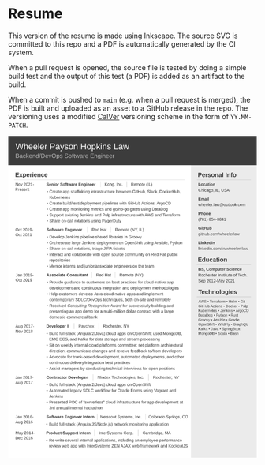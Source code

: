 # Resume

This version of the resume is made using Inkscape. The source SVG is committed to this repo and a PDF is automatically
generated by the CI system. 

When a pull request is opened, the source file is tested by doing a simple build test and
the output of this test (a PDF) is added as an artifact to the build.

When a commit is pushed to `main` (e.g. when a pull request is merged), the PDF is built and uploaded as an asset
to a GitHub release in the repo. The versioning uses a modified [CalVer](https://calver.org/) versioning scheme in the
form of `YY.MM-PATCH`. 

![Resume](./src/Resume.svg)
